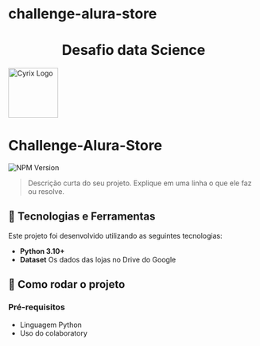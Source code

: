 # challenge-alura-store
<h1 align="center"> Desafio data Science </h1>

<p align="left">
  <img src="logo.png" alt="Cyrix Logo" width="100"/>
</p>

# Challenge-Alura-Store

![NPM Version](https://img.shields.io/npm/v/npm)

> Descrição curta do seu projeto. Explique em uma linha o que ele faz ou resolve.

## 🐍 Tecnologias e Ferramentas

Este projeto foi desenvolvido utilizando as seguintes tecnologias:

- **Python 3.10+**
- **Dataset** Os dados das lojas no Drive do Google
## 🚀 Como rodar o projeto
### Pré-requisitos
- Linguagem Python 
- Uso do colaboratory
